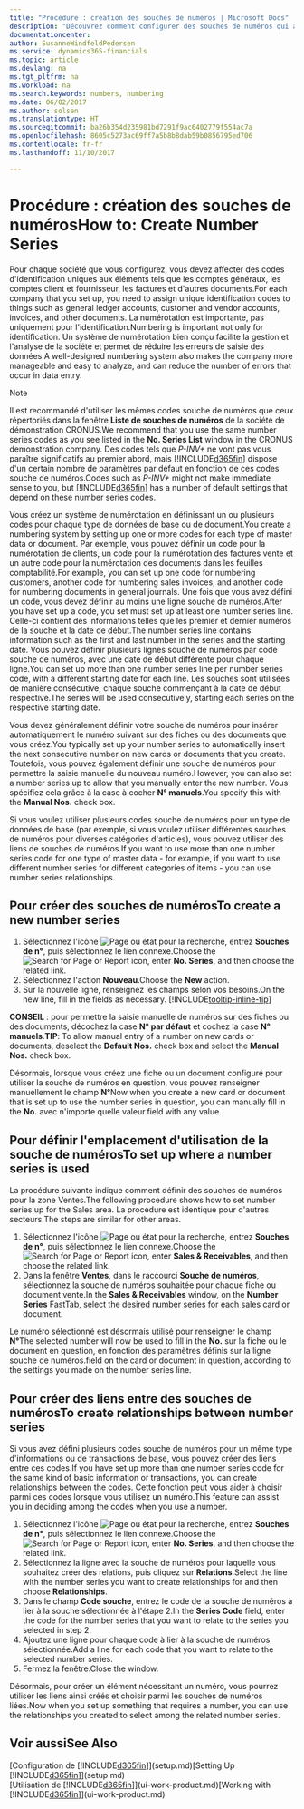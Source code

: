 ```yaml
---
title: "Procédure : création des souches de numéros | Microsoft Docs"
description: "Découvrez comment configurer des souches de numéros qui affectent les codes d'identification uniques aux comptes et aux documents dans Dynamics 365 Business edition."
documentationcenter: 
author: SusanneWindfeldPedersen
ms.service: dynamics365-financials
ms.topic: article
ms.devlang: na
ms.tgt_pltfrm: na
ms.workload: na
ms.search.keywords: numbers, numbering
ms.date: 06/02/2017
ms.author: solsen
ms.translationtype: HT
ms.sourcegitcommit: ba26b354d235981bd7291f9ac6402779f554ac7a
ms.openlocfilehash: 8605c5273ac69ff7a5b8b8dab59b0856795ed706
ms.contentlocale: fr-fr
ms.lasthandoff: 11/10/2017

---
```

# <a name="how-to-create-number-series"></a><span data-ttu-id="f3975-103">Procédure : création des souches de numéros</span><span class="sxs-lookup"><span data-stu-id="f3975-103">How to: Create Number Series</span></span>
<span data-ttu-id="f3975-104">Pour chaque société que vous configurez, vous devez affecter des codes d'identification uniques aux éléments tels que les comptes généraux, les comptes client et fournisseur, les factures et d'autres documents.</span><span class="sxs-lookup"><span data-stu-id="f3975-104">For each company that you set up, you need to assign unique identification codes to things such as general ledger accounts, customer and vendor accounts, invoices, and other documents.</span></span> <span data-ttu-id="f3975-105">La numérotation est importante, pas uniquement pour l'identification.</span><span class="sxs-lookup"><span data-stu-id="f3975-105">Numbering is important not only for identification.</span></span> <span data-ttu-id="f3975-106">Un système de numérotation bien conçu facilite la gestion et l'analyse de la société et permet de réduire les erreurs de saisie des données.</span><span class="sxs-lookup"><span data-stu-id="f3975-106">A well-designed numbering system also makes the company more manageable and easy to analyze, and can reduce the number of errors that occur in data entry.</span></span>

> [!NOTE]  
>   <span data-ttu-id="f3975-107">Il est recommandé d'utiliser les mêmes codes souche de numéros que ceux répertoriés dans la fenêtre **Liste de souches de numéros** de la société de démonstration CRONUS.</span><span class="sxs-lookup"><span data-stu-id="f3975-107">We recommend that you use the same number series codes as you see listed in the **No. Series List** window in the CRONUS demonstration company.</span></span> <span data-ttu-id="f3975-108">Des codes tels que *P-INV+* ne vont pas vous paraître significatifs au premier abord, mais [!INCLUDE[d365fin](includes/d365fin_md.md)] dispose d'un certain nombre de paramètres par défaut en fonction de ces codes souche de numéros.</span><span class="sxs-lookup"><span data-stu-id="f3975-108">Codes such as *P-INV+* might not make immediate sense to you, but [!INCLUDE[d365fin](includes/d365fin_md.md)] has a number of default settings that depend on these number series codes.</span></span>

<span data-ttu-id="f3975-109">Vous créez un système de numérotation en définissant un ou plusieurs codes pour chaque type de données de base ou de document.</span><span class="sxs-lookup"><span data-stu-id="f3975-109">You create a numbering system by setting up one or more codes for each type of master data or document.</span></span> <span data-ttu-id="f3975-110">Par exemple, vous pouvez définir un code pour la numérotation de clients, un code pour la numérotation des factures vente et un autre code pour la numérotation des documents dans les feuilles comptabilité.</span><span class="sxs-lookup"><span data-stu-id="f3975-110">For example, you can set up one code for numbering customers, another code for numbering sales invoices, and another code for numbering documents in general journals.</span></span> <span data-ttu-id="f3975-111">Une fois que vous avez défini un code, vous devez définir au moins une ligne souche de numéros.</span><span class="sxs-lookup"><span data-stu-id="f3975-111">After you have set up a code, you set must set up at least one number series line.</span></span> <span data-ttu-id="f3975-112">Celle-ci contient des informations telles que les premier et dernier numéros de la souche et la date de début.</span><span class="sxs-lookup"><span data-stu-id="f3975-112">The number series line contains information such as the first and last number in the series and the starting date.</span></span> <span data-ttu-id="f3975-113">Vous pouvez définir plusieurs lignes souche de numéros par code souche de numéros, avec une date de début différente pour chaque ligne.</span><span class="sxs-lookup"><span data-stu-id="f3975-113">You can set up more than one number series line per number series code, with a different starting date for each line.</span></span> <span data-ttu-id="f3975-114">Les souches sont utilisées de manière consécutive, chaque souche commençant à la date de début respective.</span><span class="sxs-lookup"><span data-stu-id="f3975-114">The series will be used consecutively, starting each series on the respective starting date.</span></span>

<span data-ttu-id="f3975-115">Vous devez généralement définir votre souche de numéros pour insérer automatiquement le numéro suivant sur des fiches ou des documents que vous créez.</span><span class="sxs-lookup"><span data-stu-id="f3975-115">You typically set up your number series to automatically insert the next consecutive number on new cards or documents that you create.</span></span> <span data-ttu-id="f3975-116">Toutefois, vous pouvez également définir une souche de numéros pour permettre la saisie manuelle du nouveau numéro.</span><span class="sxs-lookup"><span data-stu-id="f3975-116">However, you can also set a number series up to allow that you manually enter the new number.</span></span> <span data-ttu-id="f3975-117">Vous spécifiez cela grâce à la case à cocher **N° manuels**.</span><span class="sxs-lookup"><span data-stu-id="f3975-117">You specify this with the **Manual Nos.** check box.</span></span>

<span data-ttu-id="f3975-118">Si vous voulez utiliser plusieurs codes souche de numéros pour un type de données de base (par exemple, si vous voulez utiliser différentes souches de numéros pour diverses catégories d'articles), vous pouvez utiliser des liens de souches de numéros.</span><span class="sxs-lookup"><span data-stu-id="f3975-118">If you want to use more than one number series code for one type of master data - for example, if you want to use different number series for different categories of items - you can use number series relationships.</span></span>

## <a name="to-create-a-new-number-series"></a><span data-ttu-id="f3975-119">Pour créer des souches de numéros</span><span class="sxs-lookup"><span data-stu-id="f3975-119">To create a new number series</span></span>
1. <span data-ttu-id="f3975-120">Sélectionnez l'icône ![Page ou état pour la recherche](media/ui-search/search_small.png "icône"), entrez **Souches de n°**, puis sélectionnez le lien connexe.</span><span class="sxs-lookup"><span data-stu-id="f3975-120">Choose the ![Search for Page or Report](media/ui-search/search_small.png "Search for Page or Report icon") icon, enter **No. Series**, and then choose the related link.</span></span>
2. <span data-ttu-id="f3975-121">Sélectionnez l'action **Nouveau**.</span><span class="sxs-lookup"><span data-stu-id="f3975-121">Choose the **New** action.</span></span>
3. <span data-ttu-id="f3975-122">Sur la nouvelle ligne, renseignez les champs selon vos besoins.</span><span class="sxs-lookup"><span data-stu-id="f3975-122">On the new line, fill in the fields as necessary.</span></span> [!INCLUDE[tooltip-inline-tip](includes/tooltip-inline-tip_md.md)]

<span data-ttu-id="f3975-123">**CONSEIL** : pour permettre la saisie manuelle de numéros sur des fiches ou des documents, décochez la case **N° par défaut** et cochez la case **N° manuels**.</span><span class="sxs-lookup"><span data-stu-id="f3975-123">**TIP**: To allow manual entry of a number on new cards or documents, deselect the **Default Nos.** check box and select the **Manual Nos.** check box.</span></span>

<span data-ttu-id="f3975-124">Désormais, lorsque vous créez une fiche ou un document configuré pour utiliser la souche de numéros en question, vous pouvez renseigner manuellement le champ **N°**</span><span class="sxs-lookup"><span data-stu-id="f3975-124">Now when you create a new card or document that is set up to use the number series in question, you can manually fill in the **No.**</span></span> <span data-ttu-id="f3975-125">avec n'importe quelle valeur.</span><span class="sxs-lookup"><span data-stu-id="f3975-125">field with any value.</span></span>  

## <a name="to-set-up-where-a-number-series-is-used"></a><span data-ttu-id="f3975-126">Pour définir l'emplacement d'utilisation de la souche de numéros</span><span class="sxs-lookup"><span data-stu-id="f3975-126">To set up where a number series is used</span></span>
<span data-ttu-id="f3975-127">La procédure suivante indique comment définir des souches de numéros pour la zone Ventes.</span><span class="sxs-lookup"><span data-stu-id="f3975-127">The following procedure shows how to set number series up for the Sales area.</span></span> <span data-ttu-id="f3975-128">La procédure est identique pour d'autres secteurs.</span><span class="sxs-lookup"><span data-stu-id="f3975-128">The steps are similar for other areas.</span></span>
1. <span data-ttu-id="f3975-129">Sélectionnez l'icône ![Page ou état pour la recherche](media/ui-search/search_small.png "icône"), entrez **Souches de n°**, puis sélectionnez le lien connexe.</span><span class="sxs-lookup"><span data-stu-id="f3975-129">Choose the ![Search for Page or Report](media/ui-search/search_small.png "Search for Page or Report icon") icon, enter **Sales & Receivables**, and then choose the related link.</span></span>
2. <span data-ttu-id="f3975-130">Dans la fenêtre **Ventes**, dans le raccourci **Souche de numéros**, sélectionnez la souche de numéros souhaitée pour chaque fiche ou document vente.</span><span class="sxs-lookup"><span data-stu-id="f3975-130">In the **Sales & Receivables** window, on the **Number Series** FastTab, select the desired number series for each sales card or document.</span></span>

<span data-ttu-id="f3975-131">Le numéro sélectionné est désormais utilisé pour renseigner le champ **N°**</span><span class="sxs-lookup"><span data-stu-id="f3975-131">The selected number will now be used to fill in the **No.**</span></span> <span data-ttu-id="f3975-132">sur la fiche ou le document en question, en fonction des paramètres définis sur la ligne souche de numéros.</span><span class="sxs-lookup"><span data-stu-id="f3975-132">field on the card or document in question, according to the settings you made on the number series line.</span></span>

## <a name="to-create-relationships-between-number-series"></a><span data-ttu-id="f3975-133">Pour créer des liens entre des souches de numéros</span><span class="sxs-lookup"><span data-stu-id="f3975-133">To create relationships between number series</span></span>
<span data-ttu-id="f3975-134">Si vous avez défini plusieurs codes souche de numéros pour un même type d'informations ou de transactions de base, vous pouvez créer des liens entre ces codes.</span><span class="sxs-lookup"><span data-stu-id="f3975-134">If you have set up more than one number series code for the same kind of basic information or transactions, you can create relationships between the codes.</span></span> <span data-ttu-id="f3975-135">Cette fonction peut vous aider à choisir parmi ces codes lorsque vous utilisez un numéro.</span><span class="sxs-lookup"><span data-stu-id="f3975-135">This feature can assist you in deciding among the codes when you use a number.</span></span>

1. <span data-ttu-id="f3975-136">Sélectionnez l'icône ![Page ou état pour la recherche](media/ui-search/search_small.png "icône"), entrez **Souches de n°**, puis sélectionnez le lien connexe.</span><span class="sxs-lookup"><span data-stu-id="f3975-136">Choose the ![Search for Page or Report](media/ui-search/search_small.png "Search for Page or Report icon") icon, enter **No. Series**, and then choose the related link.</span></span>
2. <span data-ttu-id="f3975-137">Sélectionnez la ligne avec la souche de numéros pour laquelle vous souhaitez créer des relations, puis cliquez sur **Relations**.</span><span class="sxs-lookup"><span data-stu-id="f3975-137">Select the line with the number series you want to create relationships for and then choose **Relationships**.</span></span>
3. <span data-ttu-id="f3975-138">Dans le champ **Code souche**, entrez le code de la souche de numéros à lier à la souche sélectionnée à l'étape 2.</span><span class="sxs-lookup"><span data-stu-id="f3975-138">In the **Series Code** field, enter the code for the number series that you want to relate to the series you selected in step 2.</span></span>
4. <span data-ttu-id="f3975-139">Ajoutez une ligne pour chaque code à lier à la souche de numéros sélectionnée.</span><span class="sxs-lookup"><span data-stu-id="f3975-139">Add a line for each code that you want to relate to the selected number series.</span></span>
5. <span data-ttu-id="f3975-140">Fermez la fenêtre.</span><span class="sxs-lookup"><span data-stu-id="f3975-140">Close the window.</span></span>

<span data-ttu-id="f3975-141">Désormais, pour créer un élément nécessitant un numéro, vous pourrez utiliser les liens ainsi créés et choisir parmi les souches de numéros liées.</span><span class="sxs-lookup"><span data-stu-id="f3975-141">Now when you set up something that requires a number, you can use the relationships you created to select among the related number series.</span></span>

## <a name="see-also"></a><span data-ttu-id="f3975-142">Voir aussi</span><span class="sxs-lookup"><span data-stu-id="f3975-142">See Also</span></span>
<span data-ttu-id="f3975-143">[Configuration de [!INCLUDE[d365fin](includes/d365fin_md.md)]](setup.md)</span><span class="sxs-lookup"><span data-stu-id="f3975-143">[Setting Up [!INCLUDE[d365fin](includes/d365fin_md.md)]](setup.md)</span></span>  
<span data-ttu-id="f3975-144">[Utilisation de [!INCLUDE[d365fin](includes/d365fin_md.md)]](ui-work-product.md)</span><span class="sxs-lookup"><span data-stu-id="f3975-144">[Working with [!INCLUDE[d365fin](includes/d365fin_md.md)]](ui-work-product.md)</span></span>  

